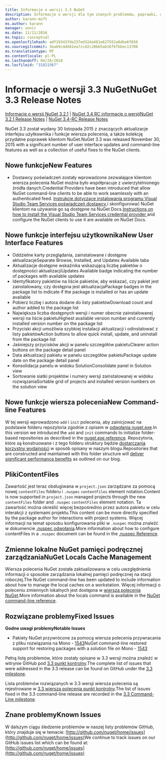 ```yaml
---
title: Informacje o wersji 3.3 NuGet
description: Informacje o wersji dla tym znanych problemów, poprawki, dodatkowe funkcje i dcr 3.3 NuGet.
author: karann-msft
ms.author: karann
manager: unnir
ms.date: 11/11/2016
ms.topic: conceptual
ms.openlocfilehash: adf193437de237ed32da481e627552a8dba6f656
ms.sourcegitcommit: 3eab9c4dd41ea7ccd2c28bb5ab16f6fbbec13708
ms.translationtype: MT
ms.contentlocale: pl-PL
ms.lasthandoff: 04/26/2018
ms.locfileid: "31821567"
---
```

# <a name="nuget-33-release-notes"></a><span data-ttu-id="8db19-103">Informacje o wersji 3.3 NuGet</span><span class="sxs-lookup"><span data-stu-id="8db19-103">NuGet 3.3 Release Notes</span></span>

<span data-ttu-id="8db19-104">[Informacje o wersji NuGet 3.2.1](../release-notes/nuget-3.2.1.md) | [NuGet 3.4 RC informacje o wersji](../release-notes/nuget-3.4-RC.md)</span><span class="sxs-lookup"><span data-stu-id="8db19-104">[NuGet 3.2.1 Release Notes](../release-notes/nuget-3.2.1.md) | [NuGet 3.4-RC Release Notes](../release-notes/nuget-3.4-RC.md)</span></span>

<span data-ttu-id="8db19-105">NuGet 3.3 został wydany 30 listopada 2015 z znaczących aktualizacje interfejsu użytkownika i funkcje wiersza polecenia, a także kolekcję przydatne poprawek klientom NuGet.</span><span class="sxs-lookup"><span data-stu-id="8db19-105">NuGet 3.3 was released November 30, 2015 with a significant number of user interface updates and command-line features as well as a collection of useful fixes to the NuGet clients.</span></span>

## <a name="new-features"></a><span data-ttu-id="8db19-106">Nowe funkcje</span><span class="sxs-lookup"><span data-stu-id="8db19-106">New Features</span></span>

* <span data-ttu-id="8db19-107">Dostawcy poświadczeń zostały wprowadzone zezwalające klientom wiersza polecenia NuGet można było współpracuje z uwierzytelnionego źródła danych.</span><span class="sxs-lookup"><span data-stu-id="8db19-107">Credential Providers have been introduced that allow NuGet command-line clients to be able to work seamlessly with an authenticated feed.</span></span> <span data-ttu-id="8db19-108">[Instrukcje dotyczące instalowania programu Visual Studio Team Services poświadczeń dostawcy ](../api/nuget-exe-credential-providers.md) i skonfigurować NuGet klientom na używanie go są dostępne na NuGet Docs.</span><span class="sxs-lookup"><span data-stu-id="8db19-108">[Instructions on how to install the Visual Studio Team Services credential provider ](../api/nuget-exe-credential-providers.md) and configure the NuGet clients to use it are available on NuGet Docs.</span></span>

## <a name="new-user-interface-features"></a><span data-ttu-id="8db19-109">Nowe funkcje interfejsu użytkownika</span><span class="sxs-lookup"><span data-stu-id="8db19-109">New User Interface Features</span></span>

* <span data-ttu-id="8db19-110">Oddzielne karty przeglądania, zainstalowane i dostępne aktualizacje</span><span class="sxs-lookup"><span data-stu-id="8db19-110">Separate Browse, Installed, and Updates Available tabs</span></span>
* <span data-ttu-id="8db19-111">Aktualizacje dostępne wskaźnika wskazującą liczbę pakietów o dostępności aktualizacji</span><span class="sxs-lookup"><span data-stu-id="8db19-111">Updates Available badge indicating the number of packages with available updates</span></span>
* <span data-ttu-id="8db19-112">Identyfikatory pakietów na liście pakietów, aby wskazać, czy pakiet jest zainstalowany, czy dostępna jest aktualizacja</span><span class="sxs-lookup"><span data-stu-id="8db19-112">Package badges in the package list to indicate if the package is installed or has an update available</span></span>
* <span data-ttu-id="8db19-113">Pobierz liczbę i autora dodane do listy pakietów</span><span class="sxs-lookup"><span data-stu-id="8db19-113">Download count and author added to the package list</span></span>
* <span data-ttu-id="8db19-114">Największa liczba dostępnych wersji i numer obecnie zainstalowanej wersji na liście pakietu</span><span class="sxs-lookup"><span data-stu-id="8db19-114">Highest available version number and currently installed version number on the package list</span></span>
* <span data-ttu-id="8db19-115">Przyciski akcji umożliwia szybkiej instalacji aktualizacji i odinstalować z listy pakietów</span><span class="sxs-lookup"><span data-stu-id="8db19-115">Action buttons to allow quick install, update, and uninstall from the package list</span></span>
* <span data-ttu-id="8db19-116">Jaśniejszy przycisków akcji w panelu szczegółów pakietu</span><span class="sxs-lookup"><span data-stu-id="8db19-116">Clearer action buttons on the package detail panel</span></span>
* <span data-ttu-id="8db19-117">Data aktualizacji pakietu w panelu szczegółów pakietu</span><span class="sxs-lookup"><span data-stu-id="8db19-117">Package update date on the package detail panel</span></span>
* <span data-ttu-id="8db19-118">Konsolidacja panelu w widoku Solution</span><span class="sxs-lookup"><span data-stu-id="8db19-118">Consolidate panel in Solution view</span></span>
* <span data-ttu-id="8db19-119">Sortowanie siatki projektów i numery wersji zainstalowanej w widoku rozwiązania</span><span class="sxs-lookup"><span data-stu-id="8db19-119">Sortable grid of projects and installed version numbers on the solution view</span></span>

## <a name="new-command-line-features"></a><span data-ttu-id="8db19-120">Nowe funkcje wiersza polecenia</span><span class="sxs-lookup"><span data-stu-id="8db19-120">New Command-line Features</span></span>

<span data-ttu-id="8db19-121">W tej wersji wprowadzono `add` i `init` polecenia, aby zainicjować na podstawie folderu repozytoria zgodnie z opisem w [odwołania nuget.exe](../tools/nuget-exe-cli-reference.md).</span><span class="sxs-lookup"><span data-stu-id="8db19-121">In this version we introduced the `add` and `init` commands to initialize folder-based repositories as described in the [nuget.exe reference](../tools/nuget-exe-cli-reference.md).</span></span> <span data-ttu-id="8db19-122">Repozytoria, które są konstruowane i z tego folderu struktury będzie [dostarczania korzystny wydajności](http://blog.nuget.org/20150922/Accelerate-Package-Source.html) w sposób opisany w naszym blogu.</span><span class="sxs-lookup"><span data-stu-id="8db19-122">Repositories that are constructed and maintained with this folder structure will [deliver significant performance benefits](http://blog.nuget.org/20150922/Accelerate-Package-Source.html) as outlined on our blog.</span></span>

## <a name="contentfiles"></a><span data-ttu-id="8db19-123">Pliki</span><span class="sxs-lookup"><span data-stu-id="8db19-123">ContentFiles</span></span>

<span data-ttu-id="8db19-124">Zawartość jest teraz obsługiwana w `project.json` zarządzane za pomocą nowej `contentFiles` folderu i `.nuspec` `contentFiles` element notation.</span><span class="sxs-lookup"><span data-stu-id="8db19-124">Content is now supported in `project.json` managed projects through the new `contentFiles` folder and `.nuspec` `contentFiles` element notation.</span></span>  <span data-ttu-id="8db19-125">Ta zawartość można określić więcej bezpośrednio przez autora pakietu w celu interakcji z systemami projektu.</span><span class="sxs-lookup"><span data-stu-id="8db19-125">This content can be more directly specified by the package author for interactions with project systems.</span></span>  <span data-ttu-id="8db19-126">Więcej informacji na temat sposobu konfigurowania pliki w `.nuspec` można znaleźć w dokumencie [.nuspec odwołania](../reference/nuspec.md).</span><span class="sxs-lookup"><span data-stu-id="8db19-126">More information about how to configure contentFiles in a `.nuspec` document can be found in the [.nuspec Reference](../reference/nuspec.md).</span></span>

## <a name="nuget-locals-cache-management"></a><span data-ttu-id="8db19-127">Zmienne lokalne NuGet pamięci podręcznej zarządzania</span><span class="sxs-lookup"><span data-stu-id="8db19-127">NuGet Locals Cache Management</span></span>

<span data-ttu-id="8db19-128">Wiersza polecenia NuGet została zaktualizowana w celu uwzględnienia informacji o sposobie zarządzania lokalnej pamięci podręcznej na stacji roboczej.</span><span class="sxs-lookup"><span data-stu-id="8db19-128">The NuGet command-line has been updated to include information about how to manage the local caches on a workstation.</span></span>  <span data-ttu-id="8db19-129">Więcej informacji o poleceniu zmiennych lokalnych jest dostępna w [wiersza polecenia NuGet](../tools/cli-ref-locals.md).</span><span class="sxs-lookup"><span data-stu-id="8db19-129">More information about the locals command is available in the [NuGet command-line reference](../tools/cli-ref-locals.md).</span></span>

## <a name="fixed-issues"></a><span data-ttu-id="8db19-130">Rozwiązane problemy</span><span class="sxs-lookup"><span data-stu-id="8db19-130">Fixed Issues</span></span>

<span data-ttu-id="8db19-131">**Godne uwagi problemy**</span><span class="sxs-lookup"><span data-stu-id="8db19-131">**Notable Issues**</span></span>

* <span data-ttu-id="8db19-132">Pakiety NuGet przywrócone za pomocą wiersza polecenia przywracania z pliku rozwiązania na Mono - [1543](https://github.com/NuGet/Home/issues/1543)</span><span class="sxs-lookup"><span data-stu-id="8db19-132">NuGet command-line restored support for restoring packages with a solution file on Mono - [1543](https://github.com/NuGet/Home/issues/1543)</span></span>

<span data-ttu-id="8db19-133">Pełną listę problemów, które zostały opisane w 3.3 wersji można znaleźć w witrynie GitHub pod [3.3 punkt kontrolny](https://github.com/NuGet/Home/issues?q=is%3Aissue+milestone%3A3.3.0+is%3Aclosed).</span><span class="sxs-lookup"><span data-stu-id="8db19-133">The complete list of issues that were addressed in the 3.3 release can be found on GitHub under the [3.3 milestone](https://github.com/NuGet/Home/issues?q=is%3Aissue+milestone%3A3.3.0+is%3Aclosed).</span></span>

<span data-ttu-id="8db19-134">Lista problemów rozwiązanych w 3.3 wersji wiersza polecenia są rejestrowane w [3.3 wiersza polecenia punkt kontrolny](https://github.com/NuGet/Home/issues?q=is%3Aissue+is%3Aclosed+milestone%3A3.3.0-commandline).</span><span class="sxs-lookup"><span data-stu-id="8db19-134">The list of issues fixed in the 3.3 command-line release are recorded in the [3.3 Command-Line milestone](https://github.com/NuGet/Home/issues?q=is%3Aissue+is%3Aclosed+milestone%3A3.3.0-commandline).</span></span>

## <a name="known-issues"></a><span data-ttu-id="8db19-135">Znane problemy</span><span class="sxs-lookup"><span data-stu-id="8db19-135">Known Issues</span></span>

<span data-ttu-id="8db19-136">W dalszym ciągu śledzenie problemów w naszej listy problemów GitHub, który znajduje się w temacie: [http://github.com/nuget/home/issues](http://github.com/nuget/home/issues)</span><span class="sxs-lookup"><span data-stu-id="8db19-136">We continue to track issues on our GitHub issues list which can be found at: [http://github.com/nuget/home/issues](http://github.com/nuget/home/issues)</span></span>
